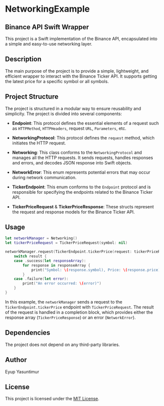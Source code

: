 # NetworkingExample

## Binance API Swift Wrapper

This project is a Swift implementation of the Binance API, encapsulated into a simple and easy-to-use networking layer.

## Description

The main purpose of the project is to provide a simple, lightweight, and efficient wrapper to interact with the Binance Ticker API. It supports getting the latest price for a specific symbol or all symbols.

## Project Structure

The project is structured in a modular way to ensure reusability and simplicity. The project is divided into several components:

- **Endpoint**: This protocol defines the essential elements of a request such as `HTTPMethod`, `HTTPHeaders`, request `URL`, `Parameters`, etc.

- **NetworkingProtocol**: This protocol defines the `request` method, which initiates the HTTP request.

- **Networking**: This class conforms to the `NetworkingProtocol` and manages all the HTTP requests. It sends requests, handles responses and errors, and decodes JSON response into Swift objects.

- **NetworkError**: This enum represents potential errors that may occur during network communication.

- **TickerEndpoint**: This enum conforms to the `Endpoint` protocol and is responsible for specifying the endpoints related to the Binance Ticker API.

- **TickerPriceRequest** & **TickerPriceResponse**: These structs represent the request and response models for the Binance Ticker API.

## Usage

```swift
let networkManager = Networking()
let tickerPriceRequest = TickerPriceRequest(symbol: nil)

networkManager.request(TickerEndpoint.tickerPrice(request: tickerPriceRequest)) { (result: Result<TickerPriceResponse, NetworkError>) in
    switch result {
    case .success(let responseArray):
        for response in responseArray {
            print("Symbol: \(response.symbol), Price: \(response.price)")
        }
    case .failure(let error):
        print("An error occurred: \(error)")
    }
}
```

In this example, the `networkManager` sends a request to the `TickerEndpoint.tickerPrice` endpoint with `TickerPriceRequest`. The result of the request is handled in a completion block, which provides either the response array (`TickerPriceResponse`) or an error (`NetworkError`).

## Dependencies

The project does not depend on any third-party libraries.

## Author

Eyup Yasuntimur

## License

This project is licensed under the [MIT License](LICENSE).

